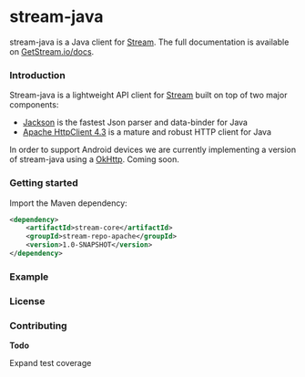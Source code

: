 stream-java
===========

stream-java is a Java client for [Stream](https://getstream.io/).
The full documentation is available on [GetStream.io/docs](http://getstream.io/docs/).

### Introduction

Stream-java is a lightweight API client for [Stream](https://getstream.io/) built on top of two major
components:
- [Jackson](https://github.com/FasterXML/jackson) is the fastest Json parser and data-binder for Java
- [Apache HttpClient 4.3](http://hc.apache.org/httpcomponents-client-4.3.x/index.html) is a mature and robust HTTP client for Java

In order to support Android devices we are currently implementing a version of stream-java using a [OkHttp](http://square.github.io/okhttp/).
Coming soon.

### Getting started

Import the Maven dependency:

```xml
<dependency>
    <artifactId>stream-core</artifactId>
    <groupId>stream-repo-apache</groupId>
    <version>1.0-SNAPSHOT</version>
</dependency>
```

### Example

### License

### Contributing

**Todo**

Expand test coverage

